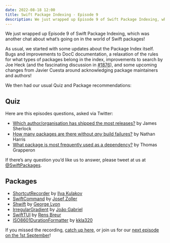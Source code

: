 ```yaml
---
date: 2022-08-18 12:00
title: Swift Package Indexing - Episode 9
description: We just wrapped up Episode 9 of Swift Package Indexing, which was another chat about what’s going on in the world of Swift packages!
---
```


We just wrapped up Episode 9 of Swift Package Indexing, which was another chat about what’s going on in the world of Swift packages!

As usual, we started with some updates about the Package Index itself. Bugs and improvements to DocC documentation, a relaxation of the rules for what types of packages belong in the index, improvements to search by Joe Heck (and the fascinating discussion in [#1876](https://github.com/SwiftPackageIndex/SwiftPackageIndex-Server/discussions/1876)), and some upcoming changes from Javier Cuesta around acknowledging package maintainers and authors!

We then had our usual Quiz and Package recommendations:

## Quiz

Here are this episodes questions, asked via Twitter:

- [Which author/organisation has shipped the most releases?](https://twitter.com/jamessherlouk/status/1559929079054344194) by James Sherlock
- [How many packages are there without *any* build failures?](https://twitter.com/mordil/status/1559926180966502400) by Nathan Harris
- [What package is most frequently used as a dependency?](https://twitter.com/tgrapperon/status/1559947516992421890) by Thomas Grapperon

If there’s any question you’d like us to answer, please tweet at us at [@SwiftPackages](https://twitter.com/swiftpackages).

## Packages

- [ShortcutRecorder](https://swiftpackageindex.com/Kentzo/ShortcutRecorder) by [Ilya Kulakov](https://swiftpackageindex.com/Kentzo)
- [SwiftCommand](https://swiftpackageindex.com/Zollerboy1/SwiftCommand) by [Josef Zoller](https://swiftpackageindex.com/Zollerboy1)
- [Shwift](https://swiftpackageindex.com/GeorgeLyon/Shwift) by [George Lyon](https://swiftpackageindex.com/GeorgeLyon)
- [IrregularGradient](https://swiftpackageindex.com/joogps/IrregularGradient) by [João Gabriel](https://swiftpackageindex.com/joogps)
- [SwiftTUI](https://swiftpackageindex.com/rensbreur/SwiftTUI) by [Rens Breur](https://swiftpackageindex.com/rensbreur)
- [ISO8601DurationFormatter](https://swiftpackageindex.com/kkla320/ISO8601DurationFormatter) by [kkla320](https://swiftpackageindex.com/kkla320)

If you missed the recording, [catch up here](https://twitter.com/SwiftPackages/status/1560295841927430144), or join us for our [next episode on the 1st September](https://twitter.com/i/spaces/1YqxopooVyXKv)!
